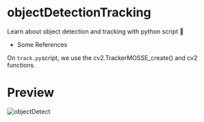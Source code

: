 # objectDetectionTracking
Learn about object detection and tracking with python script 👀
- Some References

On `track.py`script, we use the cv2.TrackerMOSSE_create() and cv2 functions.

# Preview

![objectDetect](https://user-images.githubusercontent.com/99522867/165229017-6279a02b-5e14-4949-8dec-4583d85514c5.gif)
